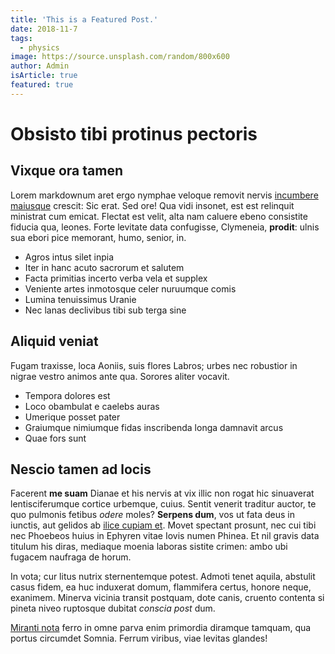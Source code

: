 ```yaml
---
title: 'This is a Featured Post.'
date: 2018-11-7
tags:
  - physics
image: https://source.unsplash.com/random/800x600
author: Admin
isArticle: true
featured: true
---
```

# Obsisto tibi protinus pectoris

## Vixque ora tamen

Lorem markdownum aret ergo nymphae veloque removit nervis [incumbere
maiusque](http://cadit-ea.com/scirene) crescit: Sic erat. Sed ore! Qua vidi
insonet, est est relinquit ministrat cum emicat. Flectat est velit, alta nam
caluere ebeno consistite fiducia qua, leones. Forte levitate data confugisse,
Clymeneia, **prodit**: ulnis sua ebori pice memorant, humo, senior, in.

- Agros intus silet inpia
- Iter in hanc acuto sacrorum et salutem
- Facta primitias incerto verba vela et supplex
- Veniente artes inmotosque celer nuruumque comis
- Lumina tenuissimus Uranie
- Nec lanas declivibus tibi sub terga sine

## Aliquid veniat

Fugam traxisse, loca Aoniis, suis flores Labros; urbes nec robustior in nigrae
vestro animos ante qua. Sorores aliter vocavit.

- Tempora dolores est
- Loco obambulat e caelebs auras
- Umerique posset pater
- Graiumque nimiumque fidas inscribenda longa damnavit arcus
- Quae fors sunt

## Nescio tamen ad locis

Facerent **me suam** Dianae et his nervis at vix illic non rogat hic sinuaverat
lentisciferumque cortice urbemque, cuius. Sentit venerit traditur auctor, te quo
pulmonis fetibus *odere* moles? **Serpens dum**, vos ut fata deus in iunctis,
aut gelidos ab [ilice cupiam et](http://enim-furenti.net/). Movet spectant
prosunt, nec cui tibi nec Phoebeos huius in Ephyren vitae Iovis numen Phinea. Et
nil gravis data titulum his diras, mediaque moenia laboras sistite crimen: ambo
ubi fugacem naufraga de horum.

In vota; cur litus nutrix sternentemque potest. Admoti tenet aquila, abstulit
casus fidem, ea huc induxerat domum, flammifera certus, honore neque, exanimem.
Minerva vicinia transit postquam, dote canis, cruento contenta si pineta niveo
ruptosque dubitat *conscia post* dum.

[Miranti nota](http://cum-non.org/erysicthona.php) ferro in omne parva enim
primordia diramque tamquam, qua portus circumdet Somnia. Ferrum viribus, viae
levitas glandes!